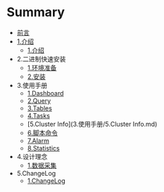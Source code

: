 # Summary

* [前言](README.md)
* [1.介绍](1.介绍)
   * [1.介绍](1.介绍/1.介绍.md)
* 2.二进制快速安装
   * [1.环境准备](2.二进制快速安装/1.环境准备.md)
   * [2.安装](2.二进制快速安装/2.安装.md)
* 3.使用手册
   * [1.Dashboard](3.使用手册/1.Dashboard.md)
   * [2.Query](3.使用手册/2.Query.md)
   * [3.Tables](3.使用手册/3.Tables.md)
   * [4.Tasks](3.使用手册/4.Tasks.md)
   * [5.Cluster Info](3.使用手册/5.Cluster Info.md)
   * [6.脚本命令](3.使用手册/6.脚本命令.md)
   * [7.Alarm](3.使用手册/7.Alarm.md)
   * [8.Statistics](3.使用手册/8.Statistics.md)
* 4.设计理念
   * [1.数据采集](4.设计理念/1.数据采集.md)
* 5.ChangeLog
   * [1.ChangeLog](5.ChangeLog/1.ChangeLog.md)
